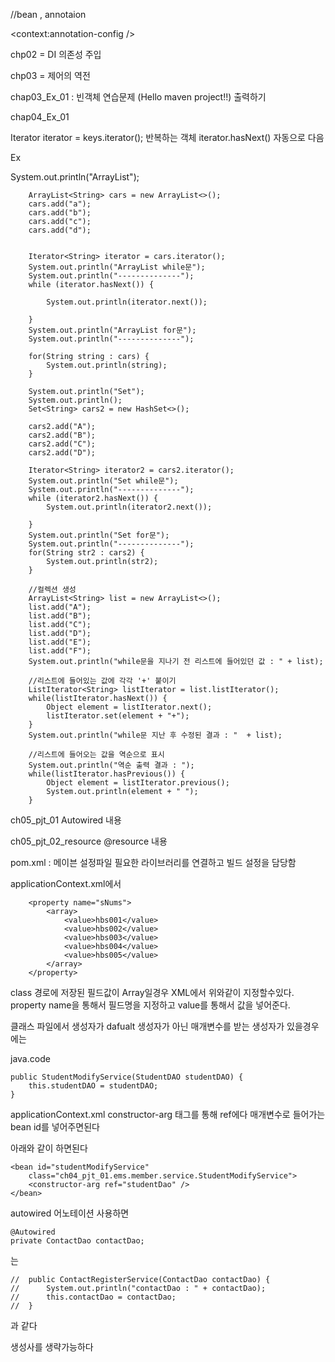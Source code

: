 //bean , annotaion

<beans xmlns="http://www.springframework.org/schema/beans"
	xmlns:xsi="http://www.w3.org/2001/XMLSchema-instance"
	xmlns:context="http://www.springframework.org/schema/context"
	xsi:schemaLocation="http://www.springframework.org/schema/beans 
	http://www.springframework.org/schema/beans/spring-beans.xsd 
	http://www.springframework.org/schema/context 
	http://www.springframework.org/schema/context/spring-context.xsd">
	<context:annotation-config />
</beans>

chp02 = DI 의존성 주입


chp03 = 제어의 역전


chap03_Ex_01 : 빈객체 연습문제 (Hello maven project!!) 출력하기


chap04_Ex_01

Iterator<String> iterator = keys.iterator();
반복하는 객체
iterator.hasNext()
자동으로 다음


Ex

System.out.println("ArrayList");

		ArrayList<String> cars = new ArrayList<>();
		cars.add("a");
		cars.add("b");
		cars.add("c");
		cars.add("d");


		Iterator<String> iterator = cars.iterator();
		System.out.println("ArrayList while문");
		System.out.println("--------------");
		while (iterator.hasNext()) {

			System.out.println(iterator.next());

		}
		System.out.println("ArrayList for문");
		System.out.println("--------------");

		for(String string : cars) {
			System.out.println(string);
		}

		System.out.println("Set");
		System.out.println();
		Set<String> cars2 = new HashSet<>();

		cars2.add("A");
		cars2.add("B");
		cars2.add("C");
		cars2.add("D");

		Iterator<String> iterator2 = cars2.iterator();
		System.out.println("Set while문");
		System.out.println("--------------");
		while (iterator2.hasNext()) {
			System.out.println(iterator2.next());

		}
		System.out.println("Set for문");
		System.out.println("--------------");
		for(String str2 : cars2) {
			System.out.println(str2);
		}

		//컬렉션 생성
		ArrayList<String> list = new ArrayList<>();
		list.add("A");
		list.add("B");
		list.add("C");
		list.add("D");
		list.add("E");
		list.add("F");
		System.out.println("while문을 지나기 전 리스트에 들어있던 값 : " + list);

		//리스트에 들어있는 값에 각각 '+' 붙이기
		ListIterator<String> listIterator = list.listIterator();
		while(listIterator.hasNext()) {
			Object element = listIterator.next();
			listIterator.set(element + "+");
		}
		System.out.println("while문 지난 후 수정된 결과 : "  + list);

		//리스트에 들어오는 값을 역순으로 표시
		System.out.println("역순 출력 결과 : "); 
		while(listIterator.hasPrevious()) {
			Object element = listIterator.previous();
			System.out.println(element + " ");
		}

  


ch05_pjt_01 Autowired 내용

ch05_pjt_02_resource @resource 내용

pom.xml : 메이븐 설정파일
필요한 라이브러리를 연결하고 빌드 설정을 담당함



applicationContext.xml에서

<bean id="initSampleData"
		class="ch04_pjt_01.ems.utils.InitSampleData">

		<property name="sNums">
			<array>
				<value>hbs001</value>
				<value>hbs002</value>
				<value>hbs003</value>
				<value>hbs004</value>
				<value>hbs005</value>
			</array>
		</property>

  class 경로에 저장된 필드값이 Array일경우 XML에서 위와같이 지정할수있다.
  property name을 통해서 필드명을 지정하고 value를 통해서 값을 넣어준다.

  클래스 파일에서 생성자가 dafualt 생성자가 아닌 매개변수를 받는 생성자가 있을경우에는

java.code

	public StudentModifyService(StudentDAO studentDAO) {
		this.studentDAO = studentDAO;
	}
 
  
applicationContext.xml
  	<bean id="studentModifyService"
		class="ch04_pjt_01.ems.member.service.StudentModifyService">
		<constructor-arg ref="studentDao" />
	</bean>
 constructor-arg 태그를 통해 ref에다 매개변수로 들어가는 bean id를 넣어주면된다
 
 아래와 같이 하면된다 

 	<bean id="studentModifyService"
		class="ch04_pjt_01.ems.member.service.StudentModifyService">
		<constructor-arg ref="studentDao" />
	</bean>



autowired 어노테이션 사용하면

	@Autowired
	private ContactDao contactDao;

는 

	//	public ContactRegisterService(ContactDao contactDao) {
	//		System.out.println("contactDao : " + contactDao);
	//		this.contactDao = contactDao;
	//	}

 과 같다

 생성사를 생략가능하다

 
